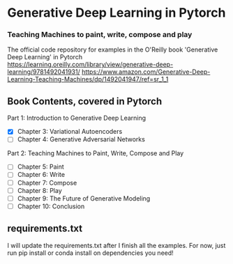 # Generative Deep Learning in Pytorch
### Teaching Machines to paint, write, compose and play

The official code repository for examples in the O'Reilly book 'Generative Deep Learning' in Pytorch
https://learning.oreilly.com/library/view/generative-deep-learning/9781492041931/
https://www.amazon.com/Generative-Deep-Learning-Teaching-Machines/dp/1492041947/ref=sr_1_1

## Book Contents, covered in Pytorch
Part 1: Introduction to Generative Deep Learning
- [x] Chapter 3: Variational Autoencoders
- [ ] Chapter 4: Generative Adversarial Networks

Part 2: Teaching Machines to Paint, Write, Compose and Play
- [ ] Chapter 5: Paint
- [ ] Chapter 6: Write
- [ ] Chapter 7: Compose
- [ ] Chapter 8: Play
- [ ] Chapter 9: The Future of Generative Modeling
- [ ] Chapter 10: Conclusion

## requirements.txt

I will update the requirements.txt after I finish all the examples. For now, just run pip install or conda install on dependencies you need!
